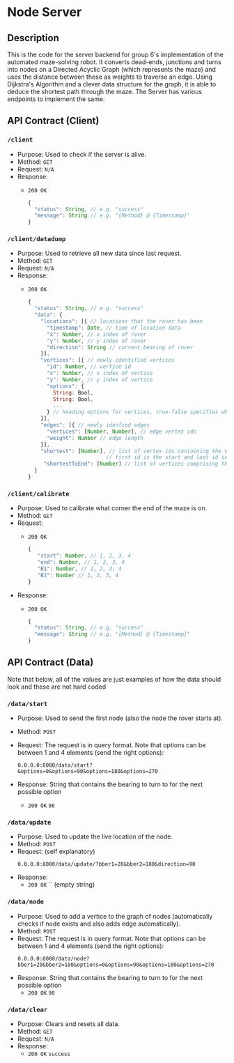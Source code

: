 # Node Server

## Description

This is the code for the server backend for group 6's implementation of the automated maze-solving robot. It converts dead-ends, junctions and turns into nodes on a Directed Acyclic Graph (which represents the maze) and uses the distance between these as weights to traverse an edge. Using Dijkstra's Algorithm and a clever data structure for the graph, it is able to deduce the shortest path through the maze. The Server has various endpoints to implement the same.

## API Contract (Client)

### `/client`

* Purpose: Used to check if the server is alive.
* Method: `GET`
* Request: `N/A`
* Response:
  * `200 OK`

    ```javascript
    {
      "status": String, // e.g. "success"
      "message": String // e.g. "{Method} @ {Timestamp}"
    }
    ```

### `/client/datadump`

* Purpose: Used to retrieve all new data since last request.
* Method: `GET`
* Request: `N/A`
* Response:
  * `200 OK`

    ```javascript
    {
      "status": String, // e.g. "success"
      "data": {
        "locations": [{ // locations that the rover has been
          "timestamp": Date, // time of location data
          "x": Number, // x index of rover
          "y": Number, // y index of rover
          "direction": String // current bearing of rover
        }],
        "vertices": [{ // newly identified vertices
          "id": Number, // vertice id
          "x": Number, // x index of vertice
          "y": Number, // y index of vertice
          "options": {
            String: Bool, 
            String: Bool,
            ...
          } // heading options for vertices, true-false specifies whether it has been traversed
        }],
        "edges": [{ // newly idenfied edges
          "vertices": [Number, Number], // edge vertex ids
          "weight": Number // edge length
        }],
        "shortest": [Number], // list of vertex ids containing the shortest path between any two nodes
                             // first id is the start and last id is the final node
         "shortestToEnd": [Number] // list of vertices comprising the nodes upto the end. (only filled when you have reached the end of the maze)
      }
    }
    ```
### `/client/calibrate`

* Purpose: Used to calibrate what corner the end of the maze is on.
* Method: `GET`
* Request:
  * `200 OK`

    ```javascript
    {
       "start": Number, // 1, 2, 3, 4
       "end": Number, // 1, 2, 3, 4
       "B1": Number, // 1, 2, 3, 4
       "B2": Number // 1, 2, 3, 4
    }
    ```
* Response:
  * `200 OK`

    ```javascript
    {
      "status": String, // e.g. "success"
      "message": String // e.g. "{Method} @ {Timestamp}"
    }
    ```

## API Contract (Data)

Note that below, all of the values are just examples of how the data should look and these are not hard coded

### `/data/start`

* Purpose: Used to send the first node (also the node the rover starts at).
* Method: `POST`
* Request: The request is in query format. Note that options can be between 1 and 4 elements (send the right options):
   
    ```text
    0.0.0.0:8080/data/start?&options=0&options=90&options=180&options=270
    ```
* Response: String that contains the bearing to turn to for the next possible option
  * `200 OK` 
    `90`


### `/data/update`

* Purpose: Used to update the live location of the node.
* Method: `POST`
* Request: (self explanatory)
    ```text
    0.0.0.0:8080/data/update/?bber1=20&bber2=180&direction=90
    ```
* Response:
  * `200 OK`
    `` (empty string)

### `/data/node`

* Purpose: Used to add a vertice to the graph of nodes (automatically checks if node exists and also adds edge automatically).
* Method: `POST`
* Request: The request is in query format. Note that options can be between 1 and 4 elements (send the right options):
    ```text
    0.0.0.0:8080/data/node?bber1=20&bber2=180&options=0&options=90&options=180&options=270
    ```
* Response: String that contains the bearing to turn to for the next possible option
  * `200 OK` 
     `90` 

### `/data/clear`

* Purpose: Clears and resets all data.
* Method: `GET`
* Request: `N/A`
* Response:
  * `200 OK`
    `success`

